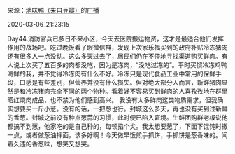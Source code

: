 来源：[地味鸭（来自豆瓣）](https://www.douban.com/people/47513232/)的[广播](https://www.douban.com/people/47513232/status/2853004848/)


2020-03-06_21:23:15


Day44.消防官兵已多日不来小区，今天去医院搬运物资，这才是最适合他们发挥作用的战场吧。吃过晚饭看了眼微信群，发现上次家乐福买到的政府补贴冷冻猪肉还有很多人一点没动。这么多天过去了，居民们仍在不停地寻找渠道购买鲜肉。有人说上次买了五百多的肉都没吃，因为是冻肉，“没吃过冻的”。平时买惯冷冻鸡鸭海鲜的我，并不觉得冷冻肉有什么不好。冷冻只是现代食品工业中常用的保鲜手段，口感是有些差别，但营养并没有什么损失。但对绝大部分人而言，新鲜猪肉显然是和冷冻猪肉完全不同的两个物种。看着好不容易买到鲜肉的人喜孜孜地在群里晒红烧肉成品，也不禁为他们感到高兴。
我没有太多鲜肉这类物质需求，但我确实想要买一斤小葱。没有的话，一把葱也行。封城这么多天，再也没有买到过新鲜的香葱。封城之前没有种点葱蒜的习惯，此时便已陷入窘境。生鲜团购群老板说他都搞不到葱，他家吃的是自己种的，每顿掐个尖。我太想要葱了，下面下馄饨时撒一点，或者做葱油拌面，该多好啊！今天做早饭煎手抓饼，手抓饼是葱香味的。闻着久违的香葱味，想笑又想哭。
